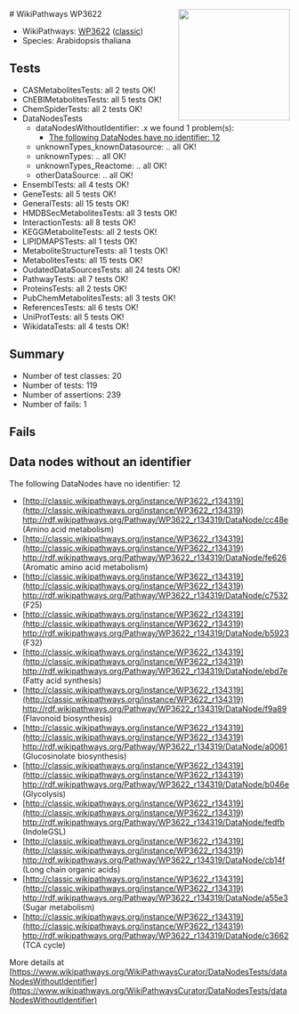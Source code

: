 <img style="float: right; width: 200px" src="https://upload.wikimedia.org/wikipedia/commons/thumb/8/83/Wplogo_with_text_500.png/640px-Wplogo_with_text_500.png" />
# WikiPathways WP3622

* WikiPathways: [WP3622](https://wikipathways.org/pathways/WP3622) ([classic](https://classic.wikipathways.org/instance/WP3622))
* Species: Arabidopsis thaliana
## Tests
* CASMetabolitesTests: all 2 tests OK!
* ChEBIMetabolitesTests: all 5 tests OK!
* ChemSpiderTests: all 2 tests OK!
* DataNodesTests
    * dataNodesWithoutIdentifier: .x we found 1 problem(s):
        * [The following DataNodes have no identifier: 12](#8792c492)
    * unknownTypes_knownDatasource: .. all OK!
    * unknownTypes: .. all OK!
    * unknownTypes_Reactome: .. all OK!
    * otherDataSource: .. all OK!
* EnsemblTests: all 4 tests OK!
* GeneTests: all 5 tests OK!
* GeneralTests: all 15 tests OK!
* HMDBSecMetabolitesTests: all 3 tests OK!
* InteractionTests: all 8 tests OK!
* KEGGMetaboliteTests: all 2 tests OK!
* LIPIDMAPSTests: all 1 tests OK!
* MetaboliteStructureTests: all 1 tests OK!
* MetabolitesTests: all 15 tests OK!
* OudatedDataSourcesTests: all 24 tests OK!
* PathwayTests: all 7 tests OK!
* ProteinsTests: all 2 tests OK!
* PubChemMetabolitesTests: all 3 tests OK!
* ReferencesTests: all 6 tests OK!
* UniProtTests: all 5 tests OK!
* WikidataTests: all 4 tests OK!


## Summary

* Number of test classes: 20
* Number of tests: 119
* Number of assertions: 239
* Number of fails: 1

## Fails

<a name="8792c492" />

## Data nodes without an identifier

The following DataNodes have no identifier: 12

* [http://classic.wikipathways.org/instance/WP3622_r134319](http://classic.wikipathways.org/instance/WP3622_r134319) http://rdf.wikipathways.org/Pathway/WP3622_r134319/DataNode/cc48e (Amino acid metabolism)
* [http://classic.wikipathways.org/instance/WP3622_r134319](http://classic.wikipathways.org/instance/WP3622_r134319) http://rdf.wikipathways.org/Pathway/WP3622_r134319/DataNode/fe626 (Aromatic amino acid metabolism)
* [http://classic.wikipathways.org/instance/WP3622_r134319](http://classic.wikipathways.org/instance/WP3622_r134319) http://rdf.wikipathways.org/Pathway/WP3622_r134319/DataNode/c7532 (F25)
* [http://classic.wikipathways.org/instance/WP3622_r134319](http://classic.wikipathways.org/instance/WP3622_r134319) http://rdf.wikipathways.org/Pathway/WP3622_r134319/DataNode/b5923 (F32)
* [http://classic.wikipathways.org/instance/WP3622_r134319](http://classic.wikipathways.org/instance/WP3622_r134319) http://rdf.wikipathways.org/Pathway/WP3622_r134319/DataNode/ebd7e (Fatty acid synthesis)
* [http://classic.wikipathways.org/instance/WP3622_r134319](http://classic.wikipathways.org/instance/WP3622_r134319) http://rdf.wikipathways.org/Pathway/WP3622_r134319/DataNode/f9a89 (Flavonoid biosynthesis)
* [http://classic.wikipathways.org/instance/WP3622_r134319](http://classic.wikipathways.org/instance/WP3622_r134319) http://rdf.wikipathways.org/Pathway/WP3622_r134319/DataNode/a0061 (Glucosinolate biosynthesis)
* [http://classic.wikipathways.org/instance/WP3622_r134319](http://classic.wikipathways.org/instance/WP3622_r134319) http://rdf.wikipathways.org/Pathway/WP3622_r134319/DataNode/b046e (Glycolysis)
* [http://classic.wikipathways.org/instance/WP3622_r134319](http://classic.wikipathways.org/instance/WP3622_r134319) http://rdf.wikipathways.org/Pathway/WP3622_r134319/DataNode/fedfb (IndoleGSL)
* [http://classic.wikipathways.org/instance/WP3622_r134319](http://classic.wikipathways.org/instance/WP3622_r134319) http://rdf.wikipathways.org/Pathway/WP3622_r134319/DataNode/cb14f (Long chain organic acids)
* [http://classic.wikipathways.org/instance/WP3622_r134319](http://classic.wikipathways.org/instance/WP3622_r134319) http://rdf.wikipathways.org/Pathway/WP3622_r134319/DataNode/a55e3 (Sugar metabolism)
* [http://classic.wikipathways.org/instance/WP3622_r134319](http://classic.wikipathways.org/instance/WP3622_r134319) http://rdf.wikipathways.org/Pathway/WP3622_r134319/DataNode/c3662 (TCA cycle)


More details at [https://www.wikipathways.org/WikiPathwaysCurator/DataNodesTests/dataNodesWithoutIdentifier](https://www.wikipathways.org/WikiPathwaysCurator/DataNodesTests/dataNodesWithoutIdentifier)

